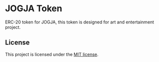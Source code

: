 # JOGJA Token

ERC-20 token for JOGJA, this token is designed for art and entertainment project.

## License

This project is licensed under the [MIT license](LICENSE).
